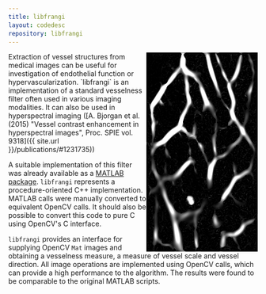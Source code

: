 ```yaml
---
title: libfrangi
layout: codedesc
repository: libfrangi
---
```


<img src="lise_wavelet_14_enhanced_resized_vesselnessfilter.png" align="right">
Extraction of vessel structures from medical images can be useful for investigation of endothelial function or hypervascularization.
`libfrangi` is an implementation of a standard vesselness filter often used
in various imaging modalities. It can also be used in hyperspectral imaging
([A. Bjorgan et al. (2015) "Vessel contrast enhancement in hyperspectral images", Proc. SPIE vol. 9318]({{ site.url }}/publications/#1231735))

A suitable implementation of this filter was already available as a [MATLAB
package](http://www.mathworks.com/matlabcentral/fileexchange/24409-hessian-based-frangi-vesselness-filter).
`libfrangi` represents a procedure-oriented C++ implementation. 
MATLAB calls were manually converted to equivalent OpenCV calls. 
It should also be possible to convert this code to pure C using OpenCV's C interface.


`libfrangi` provides an interface for supplying OpenCV `Mat` images and obtaining
a vesselness measure, a measure of vessel scale and vessel direction. All image operations
are implemented using OpenCV calls, which can provide a high performance to the algorithm. 
The results were found to be comparable to the original MATLAB scripts. 

